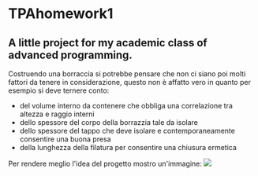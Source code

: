 # TPAhomework1
## A little project for my academic class of advanced programming.

Costruendo una borraccia si potrebbe pensare che non ci siano poi molti fattori da tenere in considerazione, questo non è affatto vero in quanto per esempio si deve ternere conto:
- del volume interno da contenere che obbliga una correlazione tra altezza e raggio interni
- dello spessore del corpo della borrazzia tale da isolare
- dello spessore del tappo che deve isolare e contemporaneamente consentire una buona presa
- della lunghezza della filatura per consentire una chiusura ermetica

Per rendere meglio l'idea del progetto mostro un'immagine:
![](https://github.com/Meroli00/TPAhomework1/tree/main/cartellaSVG)








